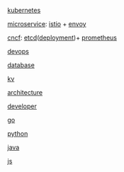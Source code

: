 [kubernetes](/topic/k8s/k8s.md)

[microservice](/topic/microservice/istio/istio.md): [istio](/topic/microservice/istio/istio.md) + [envoy](/topic/microservice/envoy/envoy.md)

[cncf](/topic/cncf/cncf.md): [etcd](/topic/cncf/etcd/etcd.md)([deployment](/topic/cncf/etcd/etcd-deployment.md))+ [prometheus](/topic/cncf/envoy/prometheus.md)

[devops](/topic/devops/devops.md)

[database](/topic/database/database.md)

[kv](/topic/kv/kv.md)

[architecture](/topic/architecture/architecture.md)

[developer](/topic/developer/developer.md)

[go](/topic/go/go.md)

[python](/topic/python/python.md)

[java](/topic/java/java.md)

[js](/topic/js/js.md)
